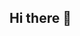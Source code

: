## Hi there 👋

<!--
**khristin-schenk/khristin-schenk** is a ✨ _special_ ✨ repository because its `README.md` (this file) appears on your GitHub profile.

http://www.khristinschenk.com/
khristin-schenk.com

Here are some ideas to get you started:

- 🔭 I’m currently working on ...
- 🌱 I’m currently learning ...
- 👯 I’m looking to collaborate on ...
- 🤔 I’m looking for help with ...
- 💬 Ask me about ...
- 📫 How to reach me: ...
- 😄 Pronouns: ...
- ⚡ Fun fact: ...
-->
